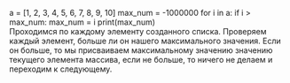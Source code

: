 a = [1, 2, 3, 4, 5, 6, 7, 8, 9, 10]
max_num = -1000000
for i in a:
    if i > max_num:
	max_num = i
print(max_num)   
Проходимся по каждому элементу созданного списка. Проверяем каждый элемент, больше ли он нашего максимального значения. Если он больше, то мы присваиваем максимальному значению  значению текущего элемента массива, если не больше, то ничего не делаем и переходим к следующему.
